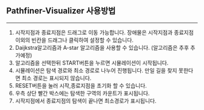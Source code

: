 ## Pathfiner-Visualizer 사용방법
---
1. 시작지점과 종료지점은 드래그로 이동 가능합니다. 장애물은 시작지점과 종료지점 이외의 빈칸을 드래그나 클릭하여 설정할 수 있습니다.
2. Daijkstra알고리즘과 A-star 알고리즘을 사용할 수 있습니다. (알고리즘은 추후 추가예정)
3. 알고리즘을 선택한뒤 START버튼을 누르면 시뮬레이션이 시작됩니다.
4. 시뮬레이션은 탐색 경로와 최소 경로로 나누어 진행됩니다. 만일 길을 찾지 못한다면 
최소 경로는 표시되지 않습니다.
5. RESET버튼을 눌러 시작,종료지점을 초기화 할 수 있습니다.
6. 우측 상단 빨간 박스에는 탐색한 구역의 카운트가 표시됩니다.
7. 시작지점에서 종료지점의 탐색이 끝나면 최소경로가 표시됩니다.